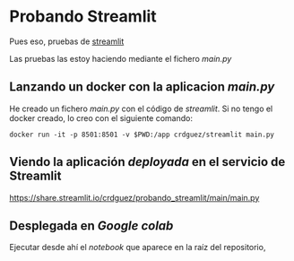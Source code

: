 # Probando Streamlit
Pues eso, pruebas de [streamlit](https://www.streamlit.io/)

Las pruebas las estoy haciendo mediante el fichero *main.py*

## Lanzando un docker con la aplicacion *main.py*

He creado un fichero *main.py* con el código de *streamlit*. Si no tengo el docker creado, lo creo con el siguiente comando:

```
docker run -it -p 8501:8501 -v $PWD:/app crdguez/streamlit main.py
```

## Viendo la aplicación *deployada* en el servicio de Streamlit

https://share.streamlit.io/crdguez/probando_streamlit/main/main.py

## Desplegada en *Google colab*

Ejecutar desde ahí el *notebook* que aparece en la raíz del repositorio,
